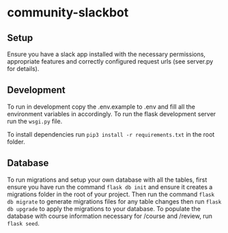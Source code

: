 # community-slackbot

## Setup 
Ensure you have a slack app installed with the necessary permissions, appropriate features and correctly configured request urls (see server.py for details).

## Development

To run in development copy the .env.example to .env and fill all the environment variables in accordingly.
To run the flask development server run the ```wsgi.py``` file.

To install dependencies run ```pip3 install -r requirements.txt``` in the root folder.

## Database
To run migrations and setup your own database with all the tables, first ensure you have run the command ```flask db init``` and 
ensure it creates a migrations folder in the root of your project. Then run the command ```flask db migrate``` to generate migrations 
files for any table changes then run ```flask db upgrade``` to apply the migrations to your database. To populate the database with course information necessary for /course and /review, run ```flask seed```.
